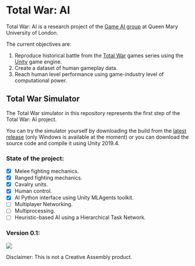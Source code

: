 # Total War: AI

Total War: AI is a research project of the [Game AI group](https://gaigresearch.github.io/) at Queen Mary University of London.

The current objectives are:
1. Reproduce historical battle from the [Total War](https://www.totalwar.com/) games series using the [Unity](https://unity.com/) game engine.
2. Create a dataset of human gameplay data.
3. Reach human level performance using game-industry level of computational power.

## Total War Simulator
The Total War simulator in this repository represents the first step of the Total War: AI project.

You can try the simulator yourself by downloading the build from the [latest release](https://github.com/MichelangeloConserva/TotalWarSimulator/releases) (only Windows is available at the moment) or you can download the source code and compile it using Unity 2019.4.

### State of the project:

- [X] Melee fighting mechanics.
- [X] Ranged fighting mechanics.
- [X] Cavalry units.
- [X] Human control.
- [X] AI Python interface using Unity MLAgents toolkit.
- [ ] Multiplayer Networking.
- [ ] Multiprocessing.
- [ ] Heuristic-based AI using a Hierarchical Task Network.

### Version 0.1:

![](Assets/Recordings/TWRelease010.gif)

Disclaimer: This is not a Creative Assembly product.
